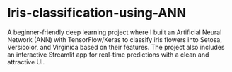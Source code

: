 # Iris-classification-using-ANN
A beginner-friendly deep learning project where I built an Artificial Neural Network (ANN) with TensorFlow/Keras to classify iris flowers into Setosa, Versicolor, and Virginica based on their features. The project also includes an interactive Streamlit app for real-time predictions with a clean and attractive UI.
